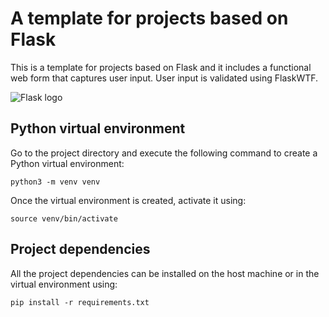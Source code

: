 # A template for projects based on Flask

This is a template for projects based on Flask and it includes a functional web form that captures user input. User input is validated using FlaskWTF. 

![Flask logo](https://github.com/cataniamatt/flask-template/blob/main/flask.png)

## Python virtual environment
Go to the project directory and execute the following command to create a Python virtual environment:

```
python3 -m venv venv
```
Once the virtual environment is created, activate it using:
```
source venv/bin/activate
```

## Project dependencies
All the project dependencies can be installed on the host machine or in the virtual environment using:
```
pip install -r requirements.txt
```
